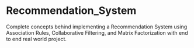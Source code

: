 # Recommendation_System
Complete concepts behind implementing a Recommendation System using Association Rules, Collaborative Filtering, and Matrix Factorization with end to end real world project.
